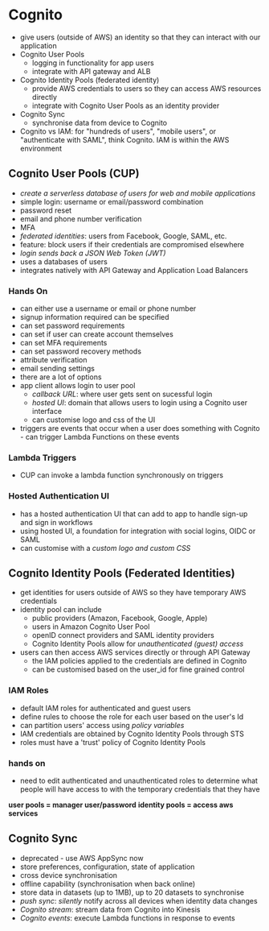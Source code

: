 # Cognito

- give users (outside of AWS) an identity so that they can interact with our application
- Cognito User Pools
    - logging in functionality for app users
    - integrate with API gateway and ALB
- Cognito Identity Pools (federated identity)
    - provide AWS credentials to users so they can access AWS resources directly
    - integrate with Cognito User Pools as an identity provider
- Cognito Sync
    - synchronise data from device to Cognito
- Cognito vs IAM: for "hundreds of users", "mobile users", or "authenticate with SAML", think Cognito. IAM is within the AWS environment

## Cognito User Pools (CUP)

- *create a serverless database of users for web and mobile applications*
- simple login: username or email/password combination
- password reset
- email and phone number verification
- MFA
- *federated identities*: users from Facebook, Google, SAML, etc.
- feature: block users if their credentials are compromised elsewhere
- *login sends back a JSON Web Token (JWT)*
- uses a databases of users
- integrates natively with API Gateway and Application Load Balancers

### Hands On
- can either use a username or email or phone number
- signup information required can be specified
- can set password requirements
- can set if user can create account themselves
- can set MFA requirements
- can set password recovery methods
- attribute verification
- email sending settings
- there are a lot of options
- app client allows login to user pool
    - *callback URL*: where user gets sent on sucessful login
    - *hosted UI*: domain that allows users to login using a Cognito user interface
    - can customise logo and css of the UI
- triggers are events that occur when a user does something with Cognito - can trigger Lambda Functions on these events

### Lambda Triggers

- CUP can invoke a lambda function synchronously on triggers

### Hosted Authentication UI
- has a hosted authentication UI that can add to app to handle sign-up and sign in workflows
- using hosted UI, a foundation for integration with social logins, OIDC or SAML
- can customise with a *custom logo and custom CSS*

## Cognito Identity Pools (Federated Identities)

- get identities for users outside of AWS so they have temporary AWS credentials
- identity pool can include
    - public providers (Amazon, Facebook, Google, Apple)
    - users in Amazon Cognito User Pool
    - openID connect providers and SAML identity providers
    - Cognito Identity Pools allow for *unauthenticated (guest) access*
- users can then access AWS services directly or through API Gateway
    - the IAM policies applied to the credentials are defined in Cognito
    - can be customised based on the user_id for fine grained control

### IAM Roles
- default IAM roles for authenticated and guest users
- define rules to choose the role for each user based on the user's Id
- can partition users' access using *policy variables*
- IAM credentials are obtained by Cognito Identity Pools through STS
- roles must have a 'trust' policy of Cognito Identity Pools

### hands on
- need to edit authenticated and unauthenticated roles to determine what people will have access to with the temporary credentials that they have

**user pools = manager user/password**
**identity pools = access aws services**

## Cognito Sync
- deprecated - use AWS AppSync now
- store preferences, configuration, state of application
- cross device synchronisation
- offline capability (synchronisation when back online)
- store data in datasets (up to 1MB), up to 20 datasets to synchronise
- *push sync*: *silently* notify across all devices when identity data changes
- *Cognito stream*: stream data from Cognito into Kinesis
- *Cognito events*: execute Lambda functions in response to events